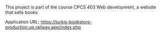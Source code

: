 This project is part of the course CPCS 403 Web development, a website that sells books

Application URL:
https://turkis-bookstore-production.up.railway.app/index.php